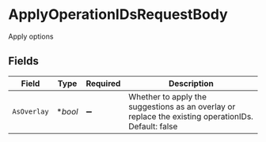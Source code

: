 # ApplyOperationIDsRequestBody

Apply options


## Fields

| Field                                                                                               | Type                                                                                                | Required                                                                                            | Description                                                                                         |
| --------------------------------------------------------------------------------------------------- | --------------------------------------------------------------------------------------------------- | --------------------------------------------------------------------------------------------------- | --------------------------------------------------------------------------------------------------- |
| `AsOverlay`                                                                                         | **bool*                                                                                             | :heavy_minus_sign:                                                                                  | Whether to apply the suggestions as an overlay or replace the existing operationIDs. Default: false |